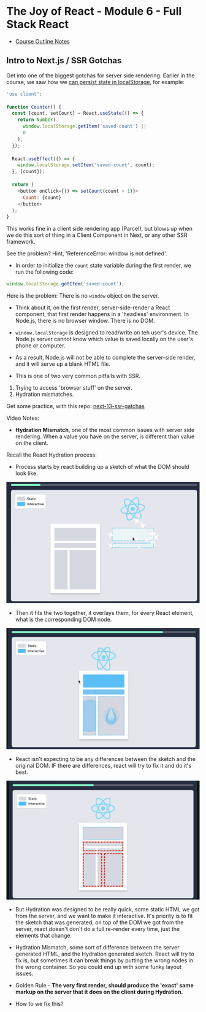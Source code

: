 # The Joy of React - Module 6 - Full Stack React

- [Course Outline Notes](../course-notes.md)

## Intro to Next.js / SSR Gotchas

Get into one of the biggest gotchas for server side rendering. Earlier in the course, we saw how we [can persist state in localStorage](https://courses.joshwcomeau.com/joy-of-react/03-hooks/05.02-initial-effect-exercises), for example:

```JAVASCRIPT
'use client';

function Counter() {
  const [count, setCount] = React.useState(() => {
    return Number(
      window.localStorage.getItem('saved-count') ||
      0
    );
  });

  React.useEffect(() => {
    window.localStorage.setItem('saved-count', count);
  }, [count]);

  return (
    <button onClick={() => setCount(count + 1)}>
      Count: {count}
    </button>
  );
}
```

This works fine in a client side rendering app (Parcel), but blows up when we do this sort of thing in a Client Component in Next, or any other SSR framework.

See the problem? Hint, 'ReferenceError: window is not defined'.

- In order to initialize the `count` state variable during the first render, we run the following code:

```JAVASCRIPT
window.localStorage.getItem('saved-count');
```

Here is the problem: There is no `window` object on the server.

- Think about it, on the first render, server-side-render a React component, that first render happens in a 'headless' environment. In Node.js, there is no browser window. There is no DOM.
- `window.localStorage` is designed to read/write on teh user's device. The Node.js server cannot know which value is saved locally on the user's phone or computer.

- As a result, Node.js will not be able to complete the server-side render, and it will serve up a blank HTML file.
- This is one of two very common pitfalls with SSR.

1. Trying to access 'browser stuff' on the server.
2. Hydration mismatches.

Get some practice, with this repo: [next-13-ssr-gatchas](https://github.com/clewisdavis/next-13-ssr-gotchas)

Video Notes:

- **Hydration Mismatch**, one of the most common issues with server side rendering. When a value you have on the server, is different than value on the client.

Recall the React Hydration process:

- Process starts by react building up a sketch of what the DOM should look like.

![DOM Sketch](images/image-15.png)

- Then it fits the two together, it overlays them, for every React element, what is the corresponding DOM node.

![hydration](images/image-16.png)

- React isn't expecting to be any differences between the sketch and the original DOM. IF there are differences, react will try to fix it and do it's best.

![error](images/image-17.png)

- But Hydration was designed to be really quick, some static HTML we got from the server, and we want to make it interactive. It's priority is to fit the sketch that was generated, on top of the DOM we got from the server, react doesn't don't do a full re-render every time, just the elements that change.

- Hydration Mismatch, some sort of difference between the server generated HTML, and the Hydration generated sketch. React will try to fix is, but sometimes it can break things by putting the wrong nodes in the wrong container. So you could end up with some funky layout issues.

- Golden Rule - **The very first render, should produce the 'exact' same markup on the server that it does on the client during Hydration.**

- How to we fix this?
